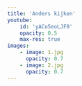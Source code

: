 ```yaml
---
title: 'Anders kijken'
youtube: 
    id: 'yACo5eoLJF0'
    opacity: 0.5
    max-res: true
images:
    - image: 1.jpg
      opacity: 0.7
    - image: 2.jpg
      opacity: 0.7
---
```

